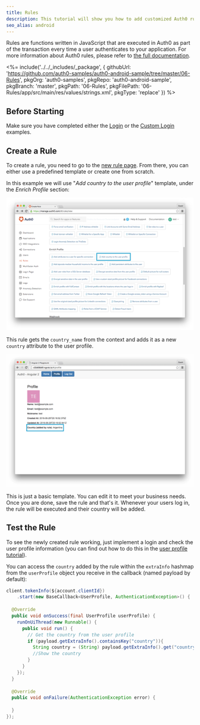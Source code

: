 ```yaml
---
title: Rules
description: This tutorial will show you how to add customized Auth0 rules to your app.
seo_alias: android
---
```


Rules are functions written in JavaScript that are executed in Auth0 as part of the transaction every time a user authenticates to your application. For more information about Auth0 rules, please refer to [the full documentation](/rules).

 <%= include('../../_includes/_package', {
  githubUrl: 'https://github.com/auth0-samples/auth0-android-sample/tree/master/06-Rules',
  pkgOrg: 'auth0-samples',
  pkgRepo: 'auth0-android-sample',
  pkgBranch: 'master',
  pkgPath: '06-Rules',
  pkgFilePath: '06-Rules/app/src/main/res/values/strings.xml',
  pkgType: 'replace'
}) %>

## Before Starting

Make sure you have completed either the [Login](01-login) or the [Custom Login](02-custom-login) examples.

## Create a Rule

To create a rule, you need to go to the [new rule page](${manage_url}/#/rules/new). From there, you can either use a predefined template or create one from scratch.

In this example we will use "*Add country to the user profile*" template, under the *Enrich Profile* section:

![Add country template](/media/articles/rules/rule-choose-add-country-template.png)

This rule gets the `country_name` from the context and adds it as a new `country` attribute to the user profile.

![Country rule sample](/media/articles/angularjs2/rule-country-show.png)

This is just a basic template. You can edit it to meet your business needs. Once you are done, save the rule and that's it. Whenever your users log in, the rule will be executed and their country will be added.

## Test the Rule

To see the newly created rule working, just implement a login and check the user profile information (you can find out how to do this in the [user profile tutorial](04-user-profile)).

You can access the `country` added by the rule within the `extraInfo` hashmap from the `userProfile` object you receive in the callback (named payload by default):

```java
client.tokenInfo(${account.clientId})
    .start(new BaseCallback<UserProfile, AuthenticationException>() {

  @Override
  public void onSuccess(final UserProfile userProfile) {
    runOnUiThread(new Runnable() {
      public void run() {
        // Get the country from the user profile
        if (payload.getExtraInfo().containsKey("country")){
          String country = (String) payload.getExtraInfo().get("country");
          //Show the country          
        }
      }
    });
  }
  
  @Override
  public void onFailure(AuthenticationException error) {

  }
});
```
